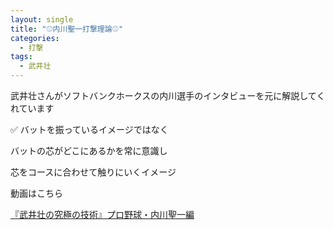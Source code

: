 ```yaml
---
layout: single
title: "⚾️内川聖一打撃理論⚾️"
categories:
  - 打撃
tags:
  - 武井壮
---
```


武井壮さんがソフトバンクホークスの内川選手のインタビューを元に解説してくれています

✅ バットを振っているイメージではなく

バットの芯がどこにあるかを常に意識し

芯をコースに合わせて触りにいくイメージ


動画はこちら
<!--<iframe width="560" height="315" src="https://www.youtube.com/embed/7AG5WymWFs8" frameborder="0" allow="accelerometer; autoplay; encrypted-media; gyroscope; picture-in-picture" allowfullscreen></iframe>-->
[『武井壮の究極の技術』プロ野球・内川聖一編](https://youtu.be/7AG5WymWFs8)